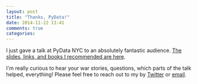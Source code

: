 ```yaml
---
layout: post
title: "Thanks, PyData!"
date: 2014-11-22 13:41
comments: true
categories: 
---
```


I just gave a talk at PyData NYC to an absolutely fantastic audience. [The slides, links, and books I recommended are here](/talks/data-audit/). 

I'm really curious to hear your war stories, questions, which parts of the talk helped, everything! Please feel free to reach out to my by [Twitter](http://twitter.com/sashalaundy) or [email](mailto:sasha.laundy@gmail.com).
